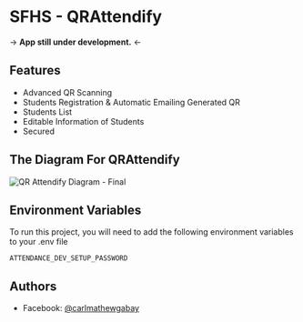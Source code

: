 **SFHS - QRAttendify**
=

→ **App still under development.** ←
## Features

- Advanced QR Scanning
- Students Registration & Automatic Emailing Generated QR
- Students List
- Editable Information of Students
- Secured
## The Diagram For QRAttendify

![QR Attendify Diagram - Final](https://github.com/CarlM-69/QRAttendify/assets/73862565/c8a97e7f-b0aa-42d6-b13f-b54011809a4b)
## Environment Variables

To run this project, you will need to add the following environment variables to your .env file

`ATTENDANCE_DEV_SETUP_PASSWORD`
## Authors

- Facebook: [@carlmathewgabay](https://www.facebook.com/carlmathewgabay)

